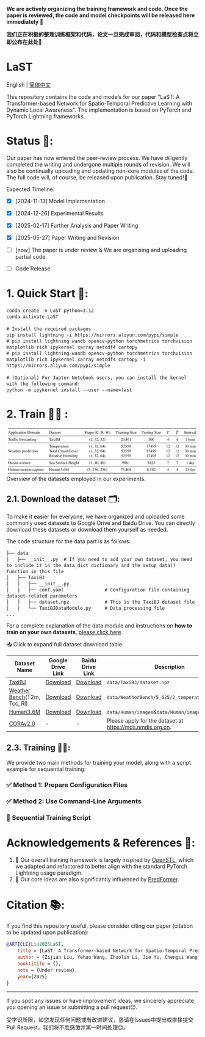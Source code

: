 **We are actively organizing the training framework and code. Once the paper is reviewed, the code and model checkpoints will be released here immediately 🫡**

**我们正在积极的整理训练框架和代码，论文一旦完成审阅，代码和模型检查点将立即公布在此处🫡**

# LaST

English | [简体中文](docs/cn/README_CN.md)

This repository contains the code and models for our paper "LaST: A Transformer-based Network for Spatio-Temporal Predictive Learning with Dynamic Local Awareness". The implementation is based on PyTorch and PyTorch Lightning frameworks.

# Status 🔬:

Our paper has now entered the peer-review process. We have diligently completed the writing and undergone multiple rounds of revision. We will also be continually uploading and updating non-core modules of the code. The full code will, of course, be released upon publication. Stay tuned!🫡

Expected Timeline:
- [x] [2024-11-13] Model Implementation
- [x] [2024-12-26] Experimental Results
- [x] [2025-02-17] Further Analysis and Paper Writing
- [x] [2025-05-27] Paper Writing and Revision
- [ ] [now] The paper is under review & We are organising and uploading partial code.
- [ ] Code Release


# 1. Quick Start 🎇:
```shell
conda create -n LaST python=3.12
conda activate LaST

# Install the required packages
pip install lightning -i https://mirrors.aliyun.com/pypi/simple
# pip install lightning wandb opencv-python torchmetrics torchvision matplotlib rich ipykernel xarray netcdf4 cartopy
# pip install lightning wandb opencv-python torchmetrics torchvision matplotlib rich ipykernel xarray netcdf4 cartopy -i https://mirrors.aliyun.com/pypi/simple

# (Optional) For Jupter Notebook users, you can install the kernel with the following command:
python -m ipykernel install --user --name=last
```




# 2. Train 🏋️‍♂️ :
![](/docs/figs/Table1.jpg)
Overview of the datasets employed in our experiments.


## 2.1. Download the dataset 🗂️:

To make it easier for everyone, we have organized and uploaded some commonly used datasets to Google Drive and Baidu Drive. You can directly download these datasets or download them yourself as needed.

The code structure for the data part is as follows:

```text
├── data
│   ├── __init__.py  # If you need to add your own dataset, you need to include it in the data_dict dictionary and the setup_data() function in this file
│   ├── TaxiBJ
│   │   ├── __init__.py
│   │   ├── conf.yaml               # Configuration file containing dataset-related parameters
│   │   ├── dataset.npz             # This is the TaxiBJ dataset file
│   │   └── TaxiBJDataModule.py     # Data processing file
...
```
For a complete explanation of the data module and instructions on **how to train on your own datasets**, [please click here](docs/en/data.md).


<summary>📥 Click to expand full dataset download table</summary>

| Dataset Name                                                               | Google Drive Link                                                                              | Baidu Drive Link                                                     | Description                                               |
|----------------------------------------------------------------------------|------------------------------------------------------------------------------------------------|----------------------------------------------------------------------|-----------------------------------------------------------|
| [TaxiBJ](https://github.com/TolicWang/DeepST/tree/master/data/TaxiBJ)      | [Download](https://drive.google.com/file/d/1HDN_hF2pOP2JT97kB8VCREIfe5Z22Co-/view?usp=sharing) | [Download](https://pan.baidu.com/s/1VDHPuy61GGwqt05t4NVH8A?pwd=iSHU) | `data/TaxiBJ/dataset.npz`                                 |
| [Weather Bench](https://github.com/pangeo-data/WeatherBench)(T2m, Tcc, Rl) | [Download](https://drive.google.com/file/d/1wxIXK-1vZ9tST_5xB3Ph3QpVB6Q9YhB1/view?usp=sharing) | [Download](https://pan.baidu.com/s/1Wa1S2qjV0fAb0bWlMswnYg?pwd=iSHU) | `data/WeatherBench/5_625/2_temperature/{xxx}.nc`          |
| [Human3.6M](http://vision.imar.ro/human3.6m/description.php)               | [Download](https://drive.google.com/file/d/1jwrXUO6eBh8689NJO8WYoeNMwXtoUD8t/view?usp=sharing)                                                                                   | [Download](https://pan.baidu.com/s/1x78V54ueiW3Iz2CgMOb6zA?pwd=iSHU)                                                         | `data/Human/images`&`data/Human/images_txt`               |
| [CORAv2.0](https://mds.nmdis.org.cn/)                                | -                                                                                              | -                                                                    | Please apply for the dataset at https://mds.nmdis.org.cn. |



## 2.3. Training 🏋️‍♂️:
We provide two main methods for training your model, along with a script example for sequential training:

### ✅ Method 1: Prepare Configuration Files


### ✅ Method 2: Use Command-Line Arguments


### 🔁 Sequential Training Script
 




# Acknowledgements & References 🔗:

1. 🫡 Our overall training framework is largely inspired by [OpenSTL](https://github.com/chengtan9907/OpenSTL), which we adapted and refactored to better align with the standard PyTorch Lightning usage paradigm.
2. 🫡 Our core ideas are also significantly influenced by [PredFormer](https://arxiv.org/abs/2410.04733).

# Citation 📚:

If you find this repository useful, please consider citing our paper (citation to be updated upon publication):
```bibtex
@ARTICLE{Liu2025LaST,
    title = {LaST: A Transformer-based Network for Spatio-Temporal Predictive Learning with Dynamic Local Awareness},
    author = {Zijian Liu, Yehao Wang, Zhuolin Li, Jie Yu, Chengci Wang, Zhiyu Liu, Shuai Zhang and Lingyu Xu},
    booktitile = {},
    note = {Under review},
    year={2025}
}
```



---

If you spot any issues or have improvement ideas, we sincerely appreciate you opening an issue or submitting a pull request😊. 

受学识所限，如您发现任何问题或有改进建议，恳请在Issues中提出或直接提交Pull Request，我们将不胜感激并第一时间处理😊。



